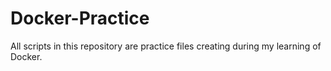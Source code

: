 # Docker-Practice
All scripts in this repository are practice files creating during my learning of Docker.
